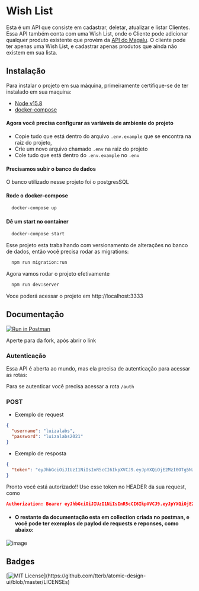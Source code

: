# Wish List

Esta é um API que consiste em cadastrar, deletar, atualizar e listar Clientes. Essa API também conta com uma Wish List,
onde o Cliente pode adicionar qualquer produto existente que provém da [API do Magalu](https://gist.github.com/Bgouveia/9e043a3eba439489a35e70d1b5ea08ec).
O cliente pode ter apenas uma Wish List, e cadastrar apenas produtos que ainda não existem em sua lista.

## Instalação

Para instalar o projeto em sua máquina, primeiramente certifique-se de ter instalado em sua maquina:

- [Node v15.8](https://nodejs.org/en/)
- [docker-compose](https://docs.docker.com/compose/install/)

#### Agora você precisa configurar as variáveis de ambiente do projeto

- Copie tudo que está dentro do arquivo `.env.example` que se encontra na raiz do projeto,
- Crie um novo arquivo chamado `.env` na raiz do projeto
- Cole tudo que está dentro do `.env.example` no `.env`

#### Precisamos subir o banco de dados

O banco utilizado nesse projeto foi o postgresSQL

#### Rode o docker-compose

```bash
  docker-compose up
```

#### Dê um start no container

```bash
  docker-compose start
```

Esse projeto esta trabalhando com versionamento de alterações no banco de dados, então você precisa rodar as migrations:

```bash
  npm run migration:run
```

Agora vamos rodar o projeto efetivamente

```bash
  npm run dev:server
```

Voce poderá acessar o projeto em http://localhost:3333



## Documentação

[![Run in Postman](https://run.pstmn.io/button.svg)](https://god.gw.postman.com/run-collection/15211771-83bb0598-95a1-4b3e-a7be-a31a1310ce40?action=collection%2Ffork&collection-url=entityId%3D15211771-83bb0598-95a1-4b3e-a7be-a31a1310ce40%26entityType%3Dcollection%26workspaceId%3D3f8dca9d-7bfc-4302-baf3-a11aa9475cb2)

Aperte para da fork, após abrir o link

### Autenticação

Essa API é aberta ao mundo, mas ela precisa de autenticação para acessar as rotas:

Para se autenticar você precisa acessar a rota `/auth`

### POST

- Exemplo de request

```json
{
  "username": "luizalabs",
  "password": "luizalabs2021"
}
```

- Exemplo de resposta

```json
{
  "token": "eyJhbGciOiJIUzI1NiIsInR5cCI6IkpXVCJ9.eyJpYXQiOjE2MzI0OTg5NzUsImV4cCI6MTYzMjU4NTM3NSwic3ViIjoibHVpemFsYWJzIn0.Qh3F5Q5JuSnPM9Ukxqyi5edZMBzInyEmk9PdYFeoUFQ"
}
```

Pronto você está autorizado!! Use esse token no HEADER da sua request, como

```json
Authorization: Bearer eyJhbGciOiJIUzI1NiIsInR5cCI6IkpXVCJ9.eyJpYXQiOjE2MzI0OTg5NzUsImV4cCI6MTYzMjU4NTM3NSwic3ViIjoibHVpemFsYWJzIn0.Qh3F5Q5JuSnPM9Ukxqyi5edZMBzInyEmk9PdYFeoUFQ
```

- #### O restante da documentação esta em collection criada no postman, e você pode ter exemplos de paylod de requests e reponses, como abaixo:

![image](https://user-images.githubusercontent.com/29736189/134744970-f06cd87e-3628-4d52-85db-0a624cd7f567.png)


## Badges

[![MIT License](https://img.shields.io/apm/l/atomic-design-ui.svg?)](https://github.com/tterb/atomic-design-ui/blob/master/LICENSEs)
